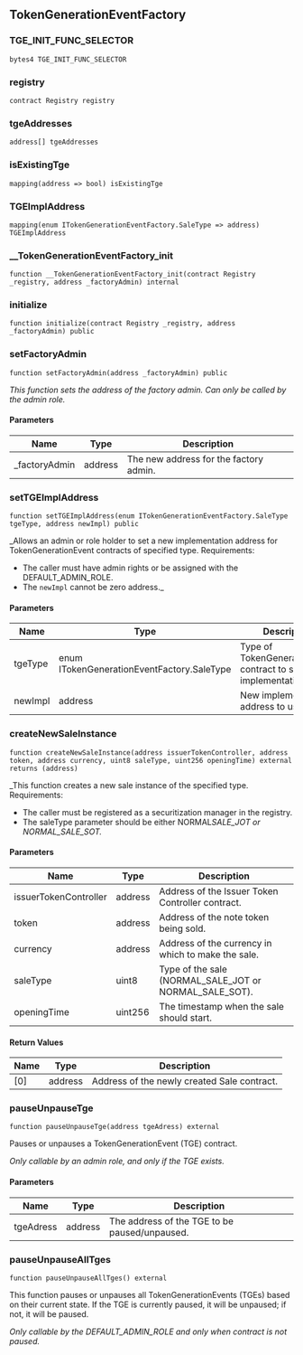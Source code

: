 ## TokenGenerationEventFactory

### TGE_INIT_FUNC_SELECTOR

```solidity
bytes4 TGE_INIT_FUNC_SELECTOR
```

### registry

```solidity
contract Registry registry
```

### tgeAddresses

```solidity
address[] tgeAddresses
```

### isExistingTge

```solidity
mapping(address => bool) isExistingTge
```

### TGEImplAddress

```solidity
mapping(enum ITokenGenerationEventFactory.SaleType => address) TGEImplAddress
```

### \_\_TokenGenerationEventFactory_init

```solidity
function __TokenGenerationEventFactory_init(contract Registry _registry, address _factoryAdmin) internal
```

### initialize

```solidity
function initialize(contract Registry _registry, address _factoryAdmin) public
```

### setFactoryAdmin

```solidity
function setFactoryAdmin(address _factoryAdmin) public
```

_This function sets the address of the factory admin.
Can only be called by the admin role._

#### Parameters

| Name           | Type    | Description                            |
| -------------- | ------- | -------------------------------------- |
| \_factoryAdmin | address | The new address for the factory admin. |

### setTGEImplAddress

```solidity
function setTGEImplAddress(enum ITokenGenerationEventFactory.SaleType tgeType, address newImpl) public
```

\_Allows an admin or role holder to set a new implementation address for TokenGenerationEvent contracts of specified type.
Requirements:

- The caller must have admin rights or be assigned with the DEFAULT_ADMIN_ROLE.
- The `newImpl` cannot be zero address.\_

#### Parameters

| Name    | Type                                       | Description                                                          |
| ------- | ------------------------------------------ | -------------------------------------------------------------------- |
| tgeType | enum ITokenGenerationEventFactory.SaleType | Type of TokenGenerationEvent contract to set new implementation for. |
| newImpl | address                                    | New implementation address to use.                                   |

### createNewSaleInstance

```solidity
function createNewSaleInstance(address issuerTokenController, address token, address currency, uint8 saleType, uint256 openingTime) external returns (address)
```

\_This function creates a new sale instance of the specified type.
Requirements:

- The caller must be registered as a securitization manager in the registry.
- The saleType parameter should be either NORMAL*SALE_JOT or NORMAL_SALE_SOT.*

#### Parameters

| Name                  | Type    | Description                                            |
| --------------------- | ------- | ------------------------------------------------------ |
| issuerTokenController | address | Address of the Issuer Token Controller contract.       |
| token                 | address | Address of the note token being sold.                  |
| currency              | address | Address of the currency in which to make the sale.     |
| saleType              | uint8   | Type of the sale (NORMAL_SALE_JOT or NORMAL_SALE_SOT). |
| openingTime           | uint256 | The timestamp when the sale should start.              |

#### Return Values

| Name | Type    | Description                                 |
| ---- | ------- | ------------------------------------------- |
| [0]  | address | Address of the newly created Sale contract. |

### pauseUnpauseTge

```solidity
function pauseUnpauseTge(address tgeAdress) external
```

Pauses or unpauses a TokenGenerationEvent (TGE) contract.

_Only callable by an admin role, and only if the TGE exists._

#### Parameters

| Name      | Type    | Description                                   |
| --------- | ------- | --------------------------------------------- |
| tgeAdress | address | The address of the TGE to be paused/unpaused. |

### pauseUnpauseAllTges

```solidity
function pauseUnpauseAllTges() external
```

This function pauses or unpauses all TokenGenerationEvents (TGEs) based on their current state.
If the TGE is currently paused, it will be unpaused; if not, it will be paused.

_Only callable by the DEFAULT_ADMIN_ROLE and only when contract is not paused._
